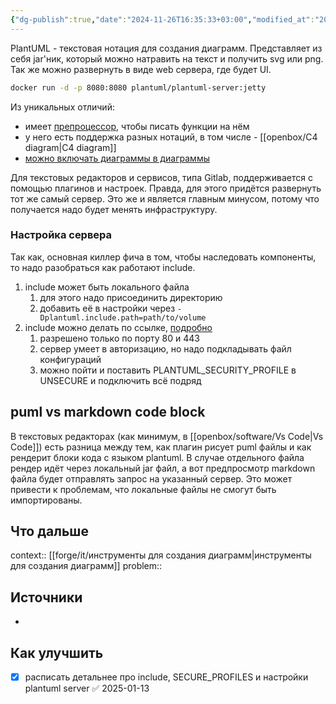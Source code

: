 ```yaml
---
{"dg-publish":true,"date":"2024-11-26T16:35:33+03:00","modified_at":"2025-01-13T17:34:06+03:00","tags":["status/completed","topic/software","review/pending"],"permalink":"/forge/it/plantuml/","dgPassFrontmatter":true}
---
```



PlantUML - текстовая нотация для создания диаграмм. Представляет из себя jar'ник, который можно натравить на текст и получить svg или png. Так же можно развернуть в виде web сервера, где будет UI.

```sh
docker run -d -p 8080:8080 plantuml/plantuml-server:jetty
```

Из уникальных отличий:
- имеет [препроцессор](https://plantuml.com/preprocessing), чтобы писать функции на нём
- у него есть поддержка разных нотаций, в том числе - [[openbox/C4 diagram|C4 diagram]]
- [можно включать диаграммы в диаграммы](https://plantuml.com/preprocessing#393335a6fd28a804)

Для текстовых редакторов и сервисов, типа Gitlab, поддерживается с помощью плагинов и настроек. Правда, для этого придётся развернуть тот же самый сервер. Это же и является главным минусом, потому что получается надо будет менять инфраструктуру.

### Настройка сервера

Так как, основная киллер фича в том, чтобы наследовать компоненты, то надо разобраться как работают include.

1. include может быть локального файла
    1. для этого надо присоединить директорию
    2. добавить её в настройки через `-Dplantuml.include.path=path/to/volume`
2. include можно делать по ссылке, [подробно](https://plantuml.com/security)
    1. разрешено только по порту 80 и 443
    2. сервер умеет в авторизацию, но надо подкладывать файл конфигураций
    3. можно пойти и поставить PLANTUML_SECURITY_PROFILE в UNSECURE и подключить всё подряд

## puml vs markdown code block

В текстовых редакторах (как минимум, в [[openbox/software/Vs Code|Vs Code]]) есть разница между тем, как плагин рисует puml файлы и как рендерит блоки кода с языком plantuml. В случае отдельного файла рендер идёт через локальный jar файл, а вот предпросмотр markdown файла будет отправлять запрос на указанный сервер. Это может привести к проблемам, что локальные файлы не смогут быть импортированы.

## Что дальше



context:: [[forge/it/инструменты для создания диаграмм|инструменты для создания диаграмм]]
problem::

## Источники



- 

## Как улучшить

- [x] расписать детальнее про include, SECURE_PROFILES и настройки plantuml server ✅ 2025-01-13

